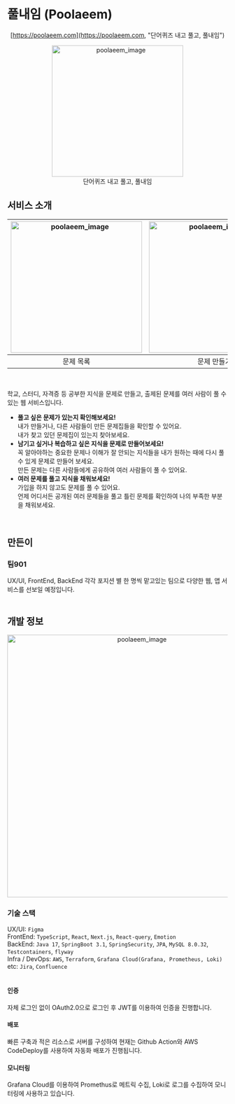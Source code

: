# 풀내임 (Poolaeem)
<div align="center">
  
  [https://poolaeem.com](https://poolaeem.com, "단어퀴즈 내고 풀고, 풀내임")

  <img width="300" alt="poolaeem_image" src="https://github.com/eatnows/poolaeem-server/assets/59526368/e549b007-a35c-44c8-8b49-2ec5fb8fe2e1">
  <br> 
  단어퀴즈 내고 풀고, 풀내임
</div>

## 서비스 소개

|<img height="300" alt="poolaeem_image" src="https://github.com/eatnows/poolaeem-server/assets/59526368/2d10b986-1ae3-4522-9221-2e1e5c8573ca"> |  <img height="300" alt="poolaeem_image" src="https://github.com/eatnows/poolaeem-server/assets/59526368/54f04b03-c4d4-4d43-981d-63c62d089b66"> | <img height="300" alt="poolaeem_image" src="https://github.com/eatnows/poolaeem-server/assets/59526368/4afa9e7b-4b71-4457-911a-3431eeec0aaa"> | <img height="300" alt="poolaeem_image" src="https://github.com/eatnows/poolaeem-server/assets/59526368/208ffc66-df8e-4600-a53f-dc0107d3cca1"> |
|:----------:|:----------:|:---------:|:--------:|
|문제 목록|문제 만들기|문제 풀이|풀이 결과|
<br>

학교, 스터디, 자격증 등 공부한 지식을 문제로 만들고, 출제된 문제를 여러 사람이 풀 수 있는 웹 서비스입니다.


- **풀고 싶은 문제가 있는지 확인해보세요!** <br>
  내가 만들거나, 다른 사람들이 만든 문제집들을 확인할 수 있어요. <br>
  내가 찾고 있던 문제집이 있는지 찾아보세요.
- **남기고 싶거나 복습하고 싶은 지식을 문제로 만들어보세요!** <br>
  꼭 알아야하는 중요한 문제나 이해가 잘 안되는 지식들을 내가 원하는 때에 다시 풀 수 있게 문제로 만들어 보세요. <br>
  만든 문제는 다른 사람들에게 공유하여 여러 사람들이 풀 수 있어요.
- **여러 문제를 풀고 지식을 채워보세요!** <br>
  가입을 하지 않고도 문제를 풀 수 있어요. <br>
  언제 어디서든 공개된 여러 문제들을 풀고 틀린 문제를 확인하여 나의 부족한 부분을 채워보세요.
<br>

## 만든이
### 팀901
UX/UI, FrontEnd, BackEnd 각각 포지션 별 한 명씩 맡고있는 팀으로 다양한 웹, 앱 서비스를 선보일 예정입니다.
<br> <br>

## 개발 정보
<p align="center">
<img width="600" alt="poolaeem_image" src="https://github.com/eatnows/poolaeem-server/assets/59526368/bee5c5f2-c1ef-49dd-a8d7-265ee74ec053">
</p>

### 기술 스택
UX/UI: `Figma` <br>
FrontEnd: `TypeScript`, `React`, `Next.js`, `React-query`, `Emotion` <br>
BackEnd: `Java 17`, `SpringBoot 3.1`, `SpringSecurity`, `JPA`, `MySQL 8.0.32`, `Testcontainers`, `flyway` <br>
Infra / DevOps: `AWS`, `Terraform`, `Grafana Cloud(Grafana, Prometheus, Loki)` <br>
etc: `Jira`, `Confluence`
<br> 
<br>

#### 인증
자체 로그인 없이 OAuth2.0으로 로그인 후 JWT를 이용하여 인증을 진행합니다.
#### 배포
빠른 구축과 적은 리소스로 서버를 구성하여 현재는 Github Action와 AWS CodeDeploy를 사용하여 자동화 배포가 진행됩니다.
#### 모니터링
Grafana Cloud를 이용하여 Promethus로 메트릭 수집, Loki로 로그를 수집하여 모니터링에 사용하고 있습니다.


